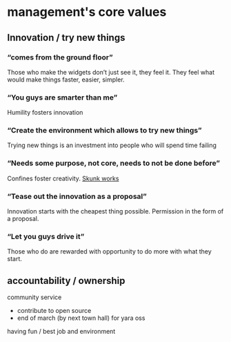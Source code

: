 # management's core values

## Innovation / try new things

### “comes from the ground floor”

Those who make the widgets don’t just see it, they feel it. They feel what would make things faster, easier, simpler.

### “You guys are smarter than me”

Humility fosters innovation

### “Create the environment which allows to try new things”

Trying new things is an investment into people who will spend time failing

### “Needs some purpose, not core, needs to not be done before”

Confines foster creativity. [Skunk works]()

### “Tease out the innovation as a proposal”

Innovation starts with the cheapest thing possible. Permission in the form of a proposal.

### “Let you guys drive it”

Those who do are rewarded with opportunity to do more with what they start.

## accountability / ownership

community service
- contribute to open source
- end of march (by next town hall) for yara oss

having fun / best job and environment
